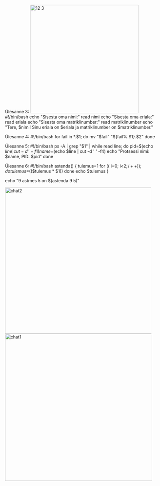 
Ülesanne 3:
<img width="355" alt="12 3" src="https://github.com/daum88/opsys2023/assets/68275432/eab1349f-fd48-4012-b41c-3e6dcdd975ff">
#!/bin/bash
echo "Sisesta oma nimi:"
read nimi
echo "Sisesta oma eriala:"
read eriala
echo "Sisesta oma matriklinumber:"
read matriklinumber
echo "Tere, $nimi! Sinu eriala on $eriala ja matriklinumber on $matriklinumber."

Ülesanne 4:
#!/bin/bash
for fail in *.$1; do
    mv "$fail" "${fail%.$1}.$2"
done

Ülesanne 5:
#!/bin/bash
ps -A | grep "$1" | while read line; do
    pid=$(echo $line | cut -d ' ' -f1)
    name=$(echo $line | cut -d ' ' -f4)
    echo "Protsessi nimi: $name, PID: $pid"
done

Ülesanne 6:
#!/bin/bash
astenda() {
    tulemus=1
    for (( i=0; i<$2; i++ )); do
        tulemus=$(($tulemus * $1))
    done
    echo $tulemus
}

echo "9 astmes 5 on $(astenda 9 5)"







<img width="479" alt="chat2" src="https://github.com/daum88/opsys2023/assets/68275432/4e0c7278-a55c-46a2-9650-05fd028f5512">
<img width="482" alt="chat1" src="https://github.com/daum88/opsys2023/assets/68275432/c3c34e1b-0071-472d-8ecd-0d32696a31bc">
